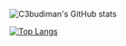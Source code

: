![C3budiman's GitHub stats](https://github-stats-six.vercel.app//api?username=c3budiman&count_private=true&show_icons=true)

[![Top Langs](https://github-stats-six.vercel.app/api/top-langs/?username=c3budiman&layout=compact)](https://github.com/c3budiman/github-readme-stats)
